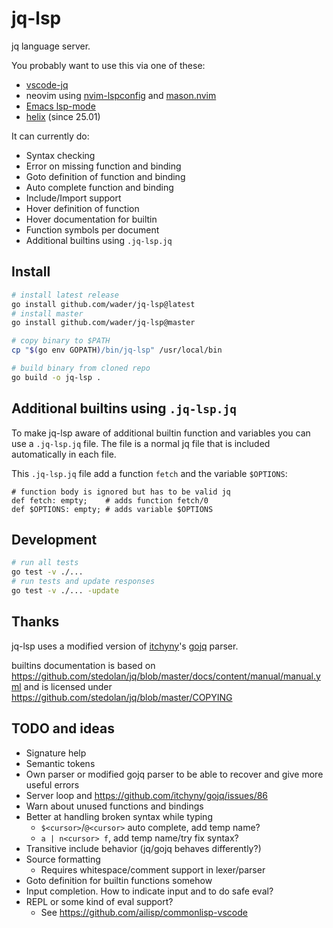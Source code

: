 # jq-lsp

jq language server.

You probably want to use this via one of these:
- [vscode-jq](https://github.com/wader/vscode-jq)
- neovim using [nvim-lspconfig](https://github.com/neovim/nvim-lspconfig/blob/master/doc/configs.md#jqls) and [mason.nvim](https://github.com/williamboman/mason.nvim)
- [Emacs lsp-mode](https://github.com/emacs-lsp/lsp-mode)
- [helix](https://github.com/helix-editor/helix) (since 25.01)

It can currently do:
- Syntax checking
- Error on missing function and binding
- Goto definition of function and binding
- Auto complete function and binding
- Include/Import support
- Hover definition of function
- Hover documentation for builtin
- Function symbols per document
- Additional builtins using  `.jq-lsp.jq`

## Install

```sh
# install latest release
go install github.com/wader/jq-lsp@latest
# install master
go install github.com/wader/jq-lsp@master

# copy binary to $PATH
cp "$(go env GOPATH)/bin/jq-lsp" /usr/local/bin

# build binary from cloned repo
go build -o jq-lsp .
```

## Additional builtins using `.jq-lsp.jq`

To make jq-lsp aware of additional builtin function and variables you can use a `.jq-lsp.jq` file. The file is a normal jq file that is included automatically in each file.

This `.jq-lsp.jq` file add a function `fetch` and the variable `$OPTIONS`:
```jq
# function body is ignored but has to be valid jq
def fetch: empty;    # adds function fetch/0
def $OPTIONS: empty; # adds variable $OPTIONS
```

## Development

```sh
# run all tests
go test -v ./...
# run tests and update responses
go test -v ./... -update
```

## Thanks

jq-lsp uses a modified version of
[itchyny](https://github.com/itchyny)'s [gojq](https://github.com/itchyny/gojq) parser.

builtins documentation is based on https://github.com/stedolan/jq/blob/master/docs/content/manual/manual.yml
and is licensed under https://github.com/stedolan/jq/blob/master/COPYING

## TODO and ideas

- Signature help
- Semantic tokens
- Own parser or modified gojq parser to be able to recover and give more useful errors
- Server loop and https://github.com/itchyny/gojq/issues/86
- Warn about unused functions and bindings
- Better at handling broken syntax while typing
   - `$<cursor>`/`@<cursor>` auto complete, add temp name?
   - `a | n<cursor> f`, add temp name/try fix syntax?
- Transitive include behavior (jq/gojq behaves differently?)
- Source formatting
    - Requires whitespace/comment support in lexer/parser
- Goto definition for builtin functions somehow
- Input completion. How to indicate input and to do safe eval?
- REPL or some kind of eval support?
    - See https://github.com/ailisp/commonlisp-vscode
